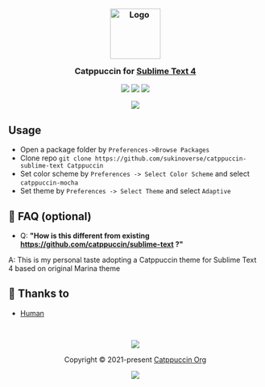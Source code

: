 <h3 align="center">
	<img src="https://raw.githubusercontent.com/catppuccin/catppuccin/main/assets/logos/exports/1544x1544_circle.png" width="100" alt="Logo"/><br/>
	<img src="https://raw.githubusercontent.com/catppuccin/catppuccin/main/assets/misc/transparent.png" height="30" width="0px"/>
	Catppuccin for <a href="https://www.sublimetext.com/">Sublime Text 4</a>
	<img src="https://raw.githubusercontent.com/catppuccin/catppuccin/main/assets/misc/transparent.png" height="30" width="0px"/>
</h3>

<p align="center">
	<a href="https://github.com/sukinoverse/catppuccin-sublime-text/stargazers"><img src="https://img.shields.io/github/stars/sukinoverse/catppuccin-sublime-text?colorA=363a4f&colorB=b7bdf8&style=for-the-badge"></a>
	<a href="https://github.com/sukinoverse/catppuccin-sublime-text/issues"><img src="https://img.shields.io/github/issues/sukinoverse/catppuccin-sublime-text?colorA=363a4f&colorB=f5a97f&style=for-the-badge"></a>
	<a href="https://github.com/sukinoverse/catppuccin-sublime-text/contributors"><img src="https://img.shields.io/github/contributors/sukinoverse/catppuccin-sublime-text?colorA=363a4f&colorB=a6da95&style=for-the-badge"></a>
</p>

<p align="center">
	<img src="https://raw.githubusercontent.com/catppuccin/catppuccin/main/assets/misc/sample.png"/>
</p>

## Usage
- Open a package folder by `Preferences->Browse Packages`
- Clone repo `git clone https://github.com/sukinoverse/catppuccin-sublime-text Catppuccin`
- Set color scheme by `Preferences -> Select Color Scheme` and select `catppuccin-mocha`
- Set theme by `Preferences -> Select Theme` and select `Adaptive`

## 🙋 FAQ (optional)

- Q: **"How is this different from existing https://github.com/catppuccin/sublime-text ?"**

A: This is my personal taste adopting a Catppuccin theme for Sublime Text 4 based on original Marina theme

## 💝 Thanks to

- [Human](https://github.com/catppuccin)

&nbsp;

<p align="center">
	<img src="https://raw.githubusercontent.com/catppuccin/catppuccin/main/assets/footers/gray0_ctp_on_line.svg?sanitize=true" />
</p>

<p align="center">
	Copyright &copy; 2021-present <a href="https://github.com/catppuccin" target="_blank">Catppuccin Org</a>
</p>

<p align="center">
	<a href="https://github.com/catppuccin/catppuccin/blob/main/LICENSE"><img src="https://img.shields.io/static/v1.svg?style=for-the-badge&label=License&message=MIT&logoColor=d9e0ee&colorA=363a4f&colorB=b7bdf8"/></a>
</p>
